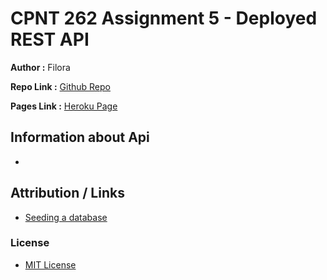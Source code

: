 # CPNT 262 Assignment 5 - Deployed REST API

**Author :** Filora

**Repo Link :** [Github Repo](https://github.com/aeoyu/cpnt262-a5)

**Pages Link :** [Heroku Page](https://sait-filora.herokuapp.com/)

## Information about Api

-

## Attribution / Links

- [Seeding a database](https://medium.com/@tayot51/seed-mongodb-mongoose-seed-378d7c0122d3)

### License

- [MIT License](https://opensource.org/licenses/MIT)
